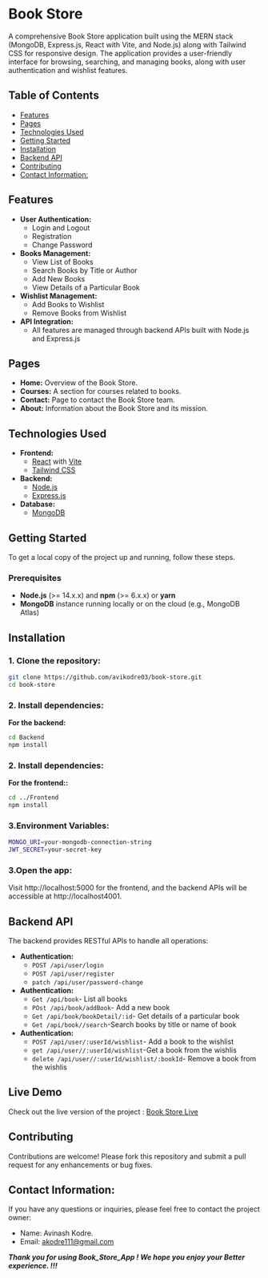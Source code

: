 # Book Store

A comprehensive Book Store application built using the MERN stack (MongoDB, Express.js, React with Vite, and Node.js) along with Tailwind CSS for responsive design. The application provides a user-friendly interface for browsing, searching, and managing books, along with user authentication and wishlist features.

## Table of Contents

- [Features](#features)
- [Pages](#pages)
- [Technologies Used](#technologies-used)
- [Getting Started](#getting-started)
- [Installation](#installation)
- [Backend API](#backend-api)
- [Contributing](#contributing)
- [Contact Information: ](#Contact-Information)

## Features

- **User Authentication:**
  - Login and Logout
  - Registration
  - Change Password
- **Books Management:**
  - View List of Books
  - Search Books by Title or Author
  - Add New Books
  - View Details of a Particular Book
- **Wishlist Management:**
  - Add Books to Wishlist
  - Remove Books from Wishlist
- **API Integration:**
  - All features are managed through backend APIs built with Node.js and Express.js

## Pages

- **Home:** Overview of the Book Store.
- **Courses:** A section for courses related to books.
- **Contact:** Page to contact the Book Store team.
- **About:** Information about the Book Store and its mission.

## Technologies Used

- **Frontend:**
  - [React](https://reactjs.org/) with [Vite](https://vitejs.dev/)
  - [Tailwind CSS](https://tailwindcss.com/)
- **Backend:**
  - [Node.js](https://nodejs.org/)
  - [Express.js](https://expressjs.com/)
- **Database:**
  - [MongoDB](https://www.mongodb.com/)

## Getting Started

To get a local copy of the project up and running, follow these steps.

### Prerequisites

- **Node.js** (>= 14.x.x) and **npm** (>= 6.x.x) or **yarn**
- **MongoDB** instance running locally or on the cloud (e.g., MongoDB Atlas)

## Installation

### 1. Clone the repository:
   ```bash
   git clone https://github.com/avikodre03/book-store.git
   cd book-store
   ```
### 2. Install dependencies:
 **For the backend:**
   ```bash
   cd Backend
   npm install
```
### 2. Install dependencies:
 **For the frontend::**
   ```bash
   cd ../Frontend
   npm install
```
### 3.Environment Variables:
```bash
MONGO_URI=your-mongodb-connection-string
JWT_SECRET=your-secret-key
```
### 3.Open the app:
Visit http://localhost:5000 for the frontend, and the backend APIs will be accessible at http://localhost4001.

## Backend API
The backend provides RESTful APIs to handle all operations:
- **Authentication:**
  - `POST /api/user/login`
  - `POST /api/user/register`
  - `patch /api/user/password-change`
- **Authentication:**
  - `Get /api/book`- List all books
  - `POst /api/book/addBook`- Add a new book
  - `Get /api/book/bookDetail/:id`- Get details of a particular book
  - `Get /api/book//search`-Search books by title or name of book
- **Authentication:**
  - `POST /api/user/:userId/wishlist`- Add a book to the wishlist
  - `get /api/user//:userId/wishlist`-Get a book from the wishlis
  - `delete /api/user//:userId/wishlist/:bookId`- Remove a book from the wishlis

## Live Demo
Check out the live version of the project : [Book Store Live](https://book-store-app-1-bnaa.onrender.com/)

## Contributing
Contributions are welcome! Please fork this repository and submit a pull request for any enhancements or bug fixes.

## Contact Information: 

If you have any questions or inquiries, please feel free to contact the project owner:

- Name: Avinash Kodre.
- Email: akodre111@gmail.com

***Thank you for using Book_Store_App ! We hope you enjoy your Better experience. !!!***



  
 

    
